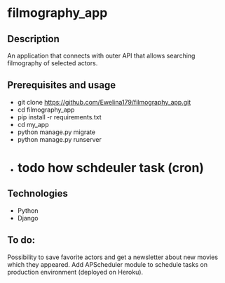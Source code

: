# filmography_app

## Description

An application that connects with outer API that allows searching filmography of selected actors.

## Prerequisites and usage

- git clone https://github.com/Ewelina179/filmography_app.git
- cd filmography_app
- pip install -r requirements.txt
- cd my_app
- python manage.py migrate
- python manage.py runserver
- # todo how schdeuler task (cron)

## Technologies

- Python
- Django

## To do:

Possibility to save favorite actors and get a newsletter about new movies which they appeared.
Add APScheduler module to schedule tasks on production environment (deployed on Heroku).
